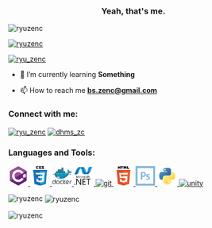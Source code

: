 <h3 align="center">Yeah, that's me.</h3>

<p align="left"> <img src="https://komarev.com/ghpvc/?username=ryuzenc&label=Profile%20views&color=0e75b6&style=flat" alt="ryuzenc" /> </p>

<p align="left"> <a href="https://github.com/ryo-ma/github-profile-trophy"><img src="https://github-profile-trophy.vercel.app/?username=ryuzenc" alt="ryuzenc" /></a> </p>

<p align="left"> <a href="https://twitter.com/ryu_zenc" target="blank"><img src="https://img.shields.io/twitter/follow/ryu_zenc?logo=twitter&style=for-the-badge" alt="ryu_zenc" /></a> </p>

- 🌱 I’m currently learning **Something**

- 📫 How to reach me **bs.zenc@gmail.com**

<h3 align="left">Connect with me:</h3>
<p align="left">
<a href="https://twitter.com/ryu_zenc" target="blank"><img align="center" src="https://raw.githubusercontent.com/rahuldkjain/github-profile-readme-generator/master/src/images/icons/Social/twitter.svg" alt="ryu_zenc" height="30" width="40" /></a>
<a href="https://instagram.com/dhms_zc" target="blank"><img align="center" src="https://raw.githubusercontent.com/rahuldkjain/github-profile-readme-generator/master/src/images/icons/Social/instagram.svg" alt="dhms_zc" height="30" width="40" /></a>
</p>

<h3 align="left">Languages and Tools:</h3>
<p align="left"> <a href="https://www.w3schools.com/cs/" target="_blank" rel="noreferrer"> <img src="https://raw.githubusercontent.com/devicons/devicon/master/icons/csharp/csharp-original.svg" alt="csharp" width="40" height="40"/> </a> <a href="https://www.w3schools.com/css/" target="_blank" rel="noreferrer"> <img src="https://raw.githubusercontent.com/devicons/devicon/master/icons/css3/css3-original-wordmark.svg" alt="css3" width="40" height="40"/> </a> <a href="https://www.docker.com/" target="_blank" rel="noreferrer"> <img src="https://raw.githubusercontent.com/devicons/devicon/master/icons/docker/docker-original-wordmark.svg" alt="docker" width="40" height="40"/> </a> <a href="https://dotnet.microsoft.com/" target="_blank" rel="noreferrer"> <img src="https://raw.githubusercontent.com/devicons/devicon/master/icons/dot-net/dot-net-original-wordmark.svg" alt="dotnet" width="40" height="40"/> </a> <a href="https://git-scm.com/" target="_blank" rel="noreferrer"> <img src="https://www.vectorlogo.zone/logos/git-scm/git-scm-icon.svg" alt="git" width="40" height="40"/> </a> <a href="https://www.w3.org/html/" target="_blank" rel="noreferrer"> <img src="https://raw.githubusercontent.com/devicons/devicon/master/icons/html5/html5-original-wordmark.svg" alt="html5" width="40" height="40"/> </a> <a href="https://www.photoshop.com/en" target="_blank" rel="noreferrer"> <img src="https://raw.githubusercontent.com/devicons/devicon/master/icons/photoshop/photoshop-line.svg" alt="photoshop" width="40" height="40"/> </a> <a href="https://www.python.org" target="_blank" rel="noreferrer"> <img src="https://raw.githubusercontent.com/devicons/devicon/master/icons/python/python-original.svg" alt="python" width="40" height="40"/> </a> <a href="https://unity.com/" target="_blank" rel="noreferrer"> <img src="https://www.vectorlogo.zone/logos/unity3d/unity3d-icon.svg" alt="unity" width="40" height="40"/> </a> </p>

<p><img align="left" src="https://github-readme-stats.vercel.app/api/top-langs?username=ryuzenc&show_icons=true&locale=en&layout=compact" alt="ryuzenc" /></p>

<p>&nbsp;<img align="center" src="https://github-readme-stats.vercel.app/api?username=ryuzenc&show_icons=true&locale=en" alt="ryuzenc" /></p>

<p><img align="center" src="https://github-readme-streak-stats.herokuapp.com/?user=ryuzenc&" alt="ryuzenc" /></p>
